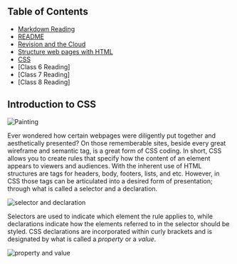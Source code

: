 
## Table of Contents

- [Markdown Reading](markdown.md)
- [README](README.md)
- [Revision and the Cloud](revisions-and-the-cloud.md)
- [Structure web pages with HTML](structurehtml.md)
- [CSS](CSS.MD)
- [Class 6 Reading]
- [Class 7 Reading]
- [Class 8 Reading]

## Introduction to CSS

![Painting](https://i.ytimg.com/vi/TBAgFqvSmVM/maxresdefault.jpg)

Ever wondered how certain webpages were diligently put together and aesthetically presented? On those rememberable sites, beside every great wireframe and semantic tag, is a great form of CSS coding. In short, CSS allows you to create rules that specify how the content of an element appears to viewers and audiences. With the inherent use of HTML structures are tags for headers, body, footers, lists, and etc. However, in CSS those tags can be articulated into a desired form of presentation; through what is called a selector and a declaration.

![selector and declaration](https://cdn.tutsplus.com/webdesign/authors/ian-yates/css-best-selector-declaration.png)

Selectors are used to indicate which element the rule applies to, while declarations indicate how the elements referred to in the selector should be styled. CSS declarations are incorporated within curly brackets and is designated by what is called a _property_ or a _value_.

![property and value](https://external-content.duckduckgo.com/iu/?u=https%3A%2F%2Fcssworkshop.files.wordpress.com%2F2015%2F03%2Fcss-declaration.png&f=1&nofb=1)

